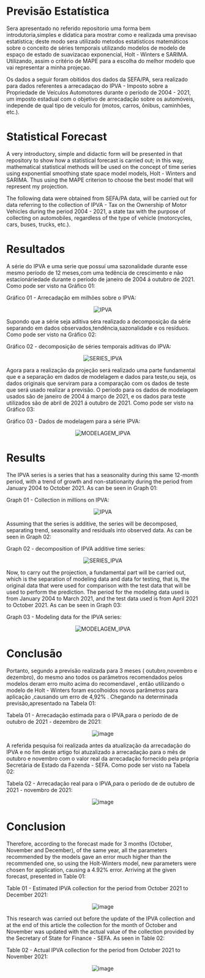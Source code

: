 # Previsão Estatística   

  Sera apresentado no referido repositorio uma forma bem introdutoria,simples e didatica para mostrar como e realizada uma previsao estatística; deste modo sera utilizado metodos estatisticos matemáticos sobre o conceito de séries temporais utilizando modelos de modelo de espaço de estado de suavizacao exponencial, Holt - Winters e SARIMA. Utilizando, assim o critério de MAPE para a escolha do melhor modelo que vai representar a minha projeçao.
  
  Os dados a seguir foram obitidos dos dados da SEFA/PA, sera realizado para dados referentes a arrecadaçao do IPVA - Imposto sobre a Propriedade de Veículos Automotores durante o período de 2004 - 2021, um imposto estadual com o objetivo de arrecadação sobre os automóveis, independe de qual tipo de veículo for (motos, carros, ônibus, caminhões, etc.).
  
 # Statistical Forecast 
 
 A very introductory, simple and didactic form will be presented in that repository to show how a statistical forecast is carried out; in this way, mathematical statistical methods will be used on the concept of time series using exponential smoothing state space model models, Holt - Winters and SARIMA. Thus using the MAPE criterion to choose the best model that will represent my projection.
  
  The following data were obtained from SEFA/PA data, will be carried out for data referring to the collection of IPVA - Tax on the Ownership of Motor Vehicles during the period 2004 - 2021, a state tax with the purpose of collecting on automobiles, regardless of the type of vehicle (motorcycles, cars, buses, trucks, etc.).

# Resultados    
 A série do IPVA e uma serie que possuí uma sazonalidade durante esse mesmo período de 12 meses,com uma tedência de crescimento e não estacionáriedade durante o período de janeiro de 2004 á outubro de 2021. Como pode ser visto na Gráfico 01:
 
 Gráfico 01 - Arrecadação em milhões sobre o IPVA:
<div align="center">
  
![IPVA](https://user-images.githubusercontent.com/94062159/145993329-3d72a959-c87c-41cf-9970-aa2b6d188b61.png)

</div>

Supondo que a série seja aditiva séra realizado a decomposição da série separando em dados observados,tendência,sazonalidade e os resíduos. Como pode ser visto na Gráfico 02:

 Gráfico 02 - decomposição de séries temporais aditivas do IPVA:
<div align="center"> 
  
![SERIES_IPVA](https://user-images.githubusercontent.com/94062159/145993476-8d95b265-89c9-4879-abd3-43af9a9e65a5.png)
  
</div>

Agora para a realização da projeção será realizado uma parte fundamental que e a separação em dados de modelagem e dados para teste,ou seja, os dados originais que serviram para a comparação com os dados de teste que será usado realizar a previsão. O período para os dados de modelagem usados são de janeiro de 2004 á março de 2021, e os dados para teste utilizados são de abril de 2021 á outubro de 2021. Como pode ser visto na Gráfico 03:

Gráfico 03 - Dados de modelagem para a série IPVA:
<div align="center"> 
  
![MODELAGEM_IPVA](https://user-images.githubusercontent.com/94062159/145993396-69579747-11a6-44b3-925b-48e162e09076.png)
  
</div>

# Results 
 The IPVA series is a series that has a seasonality during this same 12-month period, with a trend of growth and non-stationarity during the period from January 2004 to October 2021. As can be seen in Graph 01:
 
 Graph 01 - Collection in millions on IPVA:
<div align="center">
  
![IPVA](https://user-images.githubusercontent.com/94062159/145993329-3d72a959-c87c-41cf-9970-aa2b6d188b61.png)

</div>

Assuming that the series is additive, the series will be decomposed, separating trend, seasonality and residuals into observed data. As can be seen in Graph 02:

 Graph 02 - decomposition of IPVA additive time series:
<div align="center">
  
![SERIES_IPVA](https://user-images.githubusercontent.com/94062159/145993476-8d95b265-89c9-4879-abd3-43af9a9e65a5.png)
  
</div>

Now, to carry out the projection, a fundamental part will be carried out, which is the separation of modeling data and data for testing, that is, the original data that were used for comparison with the test data that will be used to perform the prediction. The period for the modeling data used is from January 2004 to March 2021, and the test data used is from April 2021 to October 2021. As can be seen in Graph 03:

Graph 03 - Modeling data for the IPVA series:
<div align="center">
  
![MODELAGEM_IPVA](https://user-images.githubusercontent.com/94062159/145993396-69579747-11a6-44b3-925b-48e162e09076.png)
  
</div>

# Conclusão

Portanto, segundo a previsão realizada para 3 meses  ( outubro,novembro e dezembro), do mesmo ano  todos os parâmetros  recomendados pelos modelos deram erro muito acima do recomendavel , então utilizando o modelo de Holt - Winters foram escolhoidos novos parâmetros para aplicação ,causando um erro de  4,92% . Chegando na determinada previsão,apresentado na Tabela 01:

Tabela 01 - Arrecadação estimada para o IPVA,para o período de de outubro de 2021 - dezembro de 2021:
<div align="center"> 

![image](https://user-images.githubusercontent.com/94062159/146196943-609b9e2f-2a62-43c8-93b8-097ead07d21a.png)

 </div>
 
A referida pesquisa foi realizada antes da atualização da arrecadação do IPVA e no fim deste artigo foi atuzalizado a arrecadação para o mês de outubro e novembro com o valor real da arrecadação fornecido pela própria Secretária de Estado da Fazenda - SEFA. Como pode ser visto na Tabela 02:

Tabela 02 - Arrecadação real para o IPVA,para o período de de outubro de 2021 - novembro de 2021:
<div align="center"> 

![image](https://user-images.githubusercontent.com/94062159/146202830-ed8f1e3d-0d18-4de4-a750-62e2bd43fcfd.png)

</div>

# Conclusion

Therefore, according to the forecast made for 3 months (October, November and December), of the same year, all the parameters recommended by the models gave an error much higher than the recommended one, so using the Holt-Winters model, new parameters were chosen for application, causing a 4.92% error. Arriving at the given forecast, presented in Table 01:

Table 01 - Estimated IPVA collection for the period from October 2021 to December 2021:
<div align="center">

![image](https://user-images.githubusercontent.com/94062159/146196943-609b9e2f-2a62-43c8-93b8-097ead07d21a.png)

 </div>
 
This research was carried out before the update of the IPVA collection and at the end of this article the collection for the month of October and November was updated with the actual value of the collection provided by the Secretary of State for Finance - SEFA. As seen in Table 02:

Table 02 - Actual IPVA collection for the period from October 2021 to November 2021:
<div align="center">

![image](https://user-images.githubusercontent.com/94062159/146202830-ed8f1e3d-0d18-4de4-a750-62e2bd43fcfd.png)

</div> 
